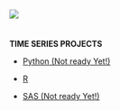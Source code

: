 # ![](http://arqmain.net/RProject_Python_Logos/forecast.gif) 
<br><b>TIME SERIES PROJECTS</b>
<br>

* [Python (Not ready Yet!) ](https://github.com/arqmain/Time-Series/tree/master/Python)

* [R](https://github.com/arqmain/Time-Series/tree/master/R)

* [SAS (Not ready Yet!) ](https://github.com/arqmain/Time-Series/tree/master/SAS)

